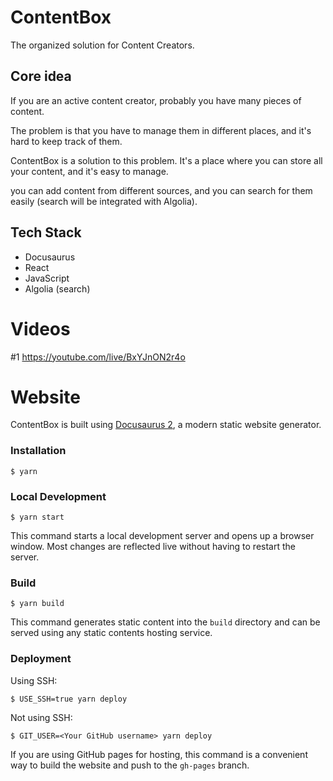 # ContentBox

The organized solution for Content Creators.

## Core idea

If you are an active content creator, probably you have many pieces of content. 

The problem is that you have to manage them in different places, and it's hard to keep track of them. 

ContentBox is a solution to this problem. It's a place where you can store all your content, and it's easy to manage.

you can add content from different sources, and you can search for them easily (search will be integrated with Algolia).

## Tech Stack

- Docusaurus
- React
- JavaScript
- Algolia (search)

# Videos

#1 https://youtube.com/live/BxYJnON2r4o

# Website

ContentBox is built using [Docusaurus 2](https://docusaurus.io/), a modern static website generator.

### Installation

```
$ yarn
```

### Local Development

```
$ yarn start
```

This command starts a local development server and opens up a browser window. Most changes are reflected live without having to restart the server.

### Build

```
$ yarn build
```

This command generates static content into the `build` directory and can be served using any static contents hosting service.

### Deployment

Using SSH:

```
$ USE_SSH=true yarn deploy
```

Not using SSH:

```
$ GIT_USER=<Your GitHub username> yarn deploy
```

If you are using GitHub pages for hosting, this command is a convenient way to build the website and push to the `gh-pages` branch.

